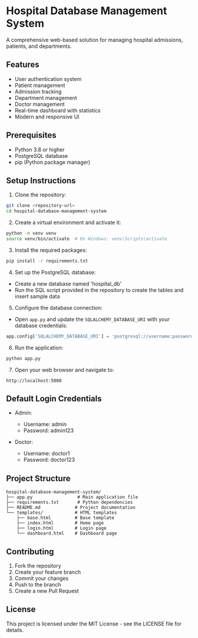 # Hospital Database Management System

A comprehensive web-based solution for managing hospital admissions, patients, and departments.

## Features

- User authentication system
- Patient management
- Admission tracking
- Department management
- Doctor management
- Real-time dashboard with statistics
- Modern and responsive UI

## Prerequisites

- Python 3.8 or higher
- PostgreSQL database
- pip (Python package manager)

## Setup Instructions

1. Clone the repository:
```bash
git clone <repository-url>
cd hospital-database-management-system
```

2. Create a virtual environment and activate it:
```bash
python -m venv venv
source venv/bin/activate  # On Windows: venv\Scripts\activate
```

3. Install the required packages:
```bash
pip install -r requirements.txt
```

4. Set up the PostgreSQL database:
- Create a new database named 'hospital_db'
- Run the SQL script provided in the repository to create the tables and insert sample data

5. Configure the database connection:
- Open `app.py` and update the `SQLALCHEMY_DATABASE_URI` with your database credentials:
```python
app.config['SQLALCHEMY_DATABASE_URI'] = 'postgresql://username:password@localhost/hospital_db'
```

6. Run the application:
```bash
python app.py
```

7. Open your web browser and navigate to:
```
http://localhost:5000
```

## Default Login Credentials

- Admin:
  - Username: admin
  - Password: admin123

- Doctor:
  - Username: doctor1
  - Password: doctor123

## Project Structure

```
hospital-database-management-system/
├── app.py                 # Main application file
├── requirements.txt       # Python dependencies
├── README.md             # Project documentation
└── templates/            # HTML templates
    ├── base.html         # Base template
    ├── index.html        # Home page
    ├── login.html        # Login page
    └── dashboard.html    # Dashboard page
```

## Contributing

1. Fork the repository
2. Create your feature branch
3. Commit your changes
4. Push to the branch
5. Create a new Pull Request

## License

This project is licensed under the MIT License - see the LICENSE file for details. 